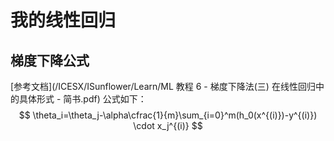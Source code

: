 我的线性回归
=============
## 梯度下降公式
 [参考文档](/ICESX/ISunflower/Learn/ML 教程 6 - 梯度下降法(三) 在线性回归中的具体形式 - 简书.pdf)
公式如下：
$$
\theta_i=\theta_j-\alpha\cfrac{1}{m}\sum_{i=0}^m(h_0(x^{(i)})-y^{(i)}) \cdot x_j^{(i)}
$$
